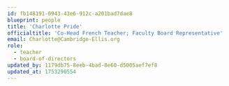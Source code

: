 ```yaml
---
id: fb148191-0943-43e6-912c-a201bad7dae8
blueprint: people
title: 'Charlotte Pride'
officialtitle: 'Co-Head French Teacher; Faculty Board Representative'
email: Charlotte@Cambridge-Ellis.org
role:
  - teacher
  - board-of-directors
updated_by: 1179db75-8eeb-4bad-8e60-d5005aef7ef8
updated_at: 1753290554
---
```

